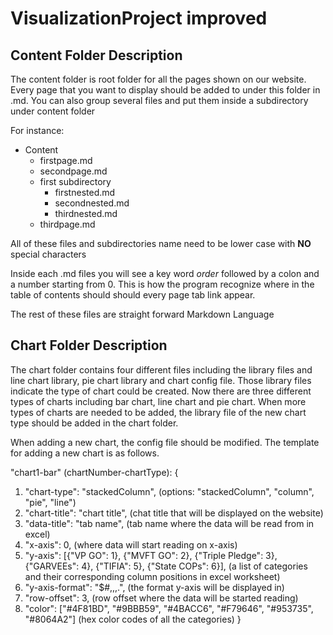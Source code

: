 # VisualizationProject improved 

## Content Folder Description
The content folder is root folder for all the pages shown on our website.
Every page that you want to display should be added to under this folder in .md. 
You can also group several files and put them inside a subdirectory under content folder

For instance:
* Content
  * firstpage.md
  * secondpage.md
  * first subdirectory
    * firstnested.md
    * secondnested.md
    * thirdnested.md
  * thirdpage.md

All of these files and subdirectories name need to be lower case with **NO** special characters

Inside each .md files you will see a key word *order* followed by a colon and a number starting from 0.
This is how the program recognize where in the table of contents should should every page tab link appear.

The rest of these files are straight forward Markdown Language

## Chart Folder Description

The chart folder contains four different files including the library files and line chart library, pie chart library and chart config file.
Those library files indicate the type of chart could be created. Now there are three different types of charts including bar chart, line chart and pie chart.
When more types of charts are needed to be added, the library file of the new chart type should be added in the chart folder.

When adding a new chart, the config file should be modified. The template for adding a new chart is as follows.

"chart1-bar" (chartNumber-chartType): {
1. "chart-type": "stackedColumn", (options: "stackedColumn", "column", "pie", "line")
2. "chart-title": "chart title",  (chat title that will be displayed on the website)
3. "data-title": "tab name", (tab name where the data will be read from in excel)
4. "x-axis": 0, (where data will start reading on x-axis)
5. "y-axis": [{"VP GO": 1}, {"MVFT GO": 2}, {"Triple Pledge": 3}, {"GARVEEs": 4}, {"TIFIA": 5}, {"State COPs": 6}],
              (a list of categories and their corresponding column positions in excel worksheet)
6. "y-axis-format": "$#,,,.", (the format y-axis will be displayed in)
7. "row-offset": 3, (row offset where the data will be started reading)
8. "color": ["#4F81BD", "#9BBB59", "#4BACC6", "#F79646", "#953735", "#8064A2"]
             (hex color codes of all the categories)
}


